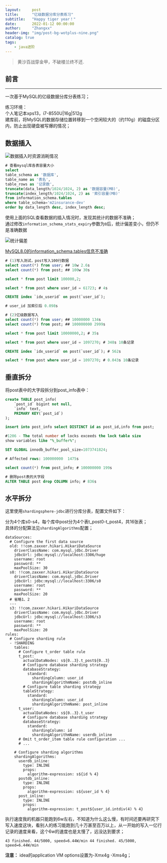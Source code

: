 ```yaml
---
layout:     post
title:      "亿级数据分库分表练习"
subtitle:   "Happy tiger year！"
date:       2022-01-12 00:00:00
author:     "Zhangxx"
header-img: "img/post-bg-wotplus-nine.png"
catalog: true
tags:
    - java进阶
---
```


> 黄沙百战穿金甲，不破楼兰终不还.

## 前言
---

一次基于MySQL的亿级数据分库分表练习；  

练习环境：  
个人笔记本xps13，i7-8550U|16g|512g  
建库前，将MySQL的数据存储位置转移到一个空闲较大的（约110g）的磁盘分区内，防止出现硬盘被写爆的情况；  




## 数据插入

![数据插入时资源消耗情况](http://zhangxx0.gitee.io/blog_image/dockerbigdata/bigdata-mysql-writein.png)  

```sql
# 查看mysql库各表容量大小
select 
table_schema as '数据库',
table_name as '表名',
table_rows as '记录数',
truncate(data_length/1024/1024, 2) as '数据容量(MB)',
truncate(index_length/1024/1024, 2) as '索引容量(MB)'
from information_schema.tables
where table_schema='m2insurance-dev'
order by data_length desc, index_length desc;
```

使用上面的SQL查看数据的插入情况时，发现其统计的数据不准确；  
通过修改`information_schema_stats_expiry`参数为`0`后，统计偏差变小，但仍不是准确数据  

![统计偏差](http://zhangxx0.gitee.io/blog_image/dockerbigdata/bigdata-mysql-100w.png)  

[MySQL8.0的information_schema.tables信息不准确](https://www.cxyzjd.com/article/londa/90480266)  

```sql
# (1)写入测试，post写入100行数据
select count(*) from user; ## 10w 2.6s
select count(*) from post; ## 100w 30s

select * from post limit 100000,2;

select * from post where user_id = 61723; # 4s

CREATE index `idx_userid` on post(`user_id`);

# user_id 加索引后 0.098s

# (2)亿级数据写入
select count(*) from user; ## 10000000 134s
select count(*) from post; ## 100000000 2999s

select * from post limit 10000000,2; # 35s

select * from post where user_id = 1097270; # 348s 10条记录

CREATE index `idx_userid` on post(`user_id`); # 562s

select * from post where user_id = 1097270; # 0.043s 10条记录

```

## 垂直拆分

将post表中的大字段拆分到post_info表中：  

```sql
create TABLE post_info(
    `post_id` bigint not null,
    `info` text,
    PRIMARY KEY(`post_id`)
);

insert into post_info select DISTINCT id as post_id,info from post;

#1206 - The total number of locks exceeds the lock table size
show variables like "%_buffer%";

SET GLOBAL innodb_buffer_pool_size=1073741824;

# Affected rows: 100000000  1475s

select count(*) from post_info; # 100000000 199s

# 删除post表的大字段
ALTER TABLE post drop COLUMN info; # 836s
```

## 水平拆分

这里使用`shardingsphere-jdbc`进行分库分表，配置文件如下：  

分为4个库s0-s4，每个库中post分为4个表t_post0-t_post4，共16张表；  
具体的分配算法见`shardingAlgorithms`配置；  

```shell
dataSources:
  # Configure the first data source
  old: !!com.zaxxer.hikari.HikariDataSource
    driverClassName: com.mysql.jdbc.Driver
    jdbcUrl: jdbc:mysql://localhost:3306/huge
    username: root
    password: **
    maxPoolSize: 30
  s0: !!com.zaxxer.hikari.HikariDataSource
    driverClassName: com.mysql.jdbc.Driver
    jdbcUrl: jdbc:mysql://localhost:3306/s0
    username: root
    password: **
    maxPoolSize: 20
  # 省略1、2
  ---
  s3: !!com.zaxxer.hikari.HikariDataSource
    driverClassName: com.mysql.jdbc.Driver
    jdbcUrl: jdbc:mysql://localhost:3306/s3
    username: root
    password: **
    maxPoolSize: 20
rules:
  # Configure sharding rule
  - !SHARDING
    tables:
      # Configure t_order table rule
      t_post:
        actualDataNodes: s${0..3}.t_post${0..3}
        # Configure database sharding strategy
        databaseStrategy:
          standard:
            shardingColumn: user_id
            shardingAlgorithmName: postdb_inline
        # Configure table sharding strategy
        tableStrategy:
          standard:
            shardingColumn: user_id
            shardingAlgorithmName: post_inline
      t_user:
        actualDataNodes: s${0..3}.t_user
        # Configure database sharding strategy
        databaseStrategy:
          standard:
            shardingColumn: id
            shardingAlgorithmName: userdb_inline
      # Omit t_order_item table rule configuration ...
      # ...

    # Configure sharding algorithms
    shardingAlgorithms:
      userdb_inline:
        type: INLINE
        props:
          algorithm-expression: s${id % 4}
      postdb_inline:
        type: INLINE
        props:
          algorithm-expression: s${user_id % 4}
      post_inline:
        type: INLINE
        props:
          algorithm-expression: t_post${user_id.intdiv(4) % 4}
```

执行速度我的机器只能跑到6w左右，不知道为什么这么慢，有时间还要再研究下写入速度这块，看别人的练习能跑到几十万甚至百万以上，从一开始的写入一亿行记录的速度来看，这个6w的速度也是太慢了，远没达到要求；  

`43 finished. 44/5000, speed=6.44W/min
44 finished. 45/5000, speed=6.44W/min`


**注意：** idea的application VM options设置为-Xmx4g -Xms4g；  




